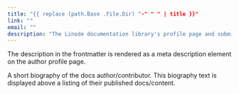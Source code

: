 ```yaml
---
title: "{{ replace (path.Base .File.Dir) "-" " " | title }}"
link: ""
email: ""
description: "The Linode documentation library's profile page and submission listing for {{ replace (path.Base .File.Dir) "-" " " | title }}"
---
```


<!--
Use this archetype to add biographical information to an author's profile page in the /docs/authors/ directory. For example:

    hugo new -k authorpage authors/firstname-lastname/_index.md

Guides are associated to an author's profile page by setting the `authors` frontmatter in a guide's frontmatter. If an author's name is `FirstName LastName`, then the markdown file for their author page should be located at `docs/authors/firstname-lastname/_index.md`, and the `authors` frontmatter on the guide should be set to `authors: ["FirstName LastName"]`.

The link frontmatter should be a link to the author's website (or GitHub profile or something else if they prefer). The link and email frontmatter are optional.
-->

The description in the frontmatter is rendered as a meta description element on the author profile page.

A short biography of the docs author/contributor. This biography text is displayed above a listing of their published docs/content.